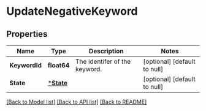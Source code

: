 # UpdateNegativeKeyword

## Properties
Name | Type | Description | Notes
------------ | ------------- | ------------- | -------------
**KeywordId** | **float64** | The identifer of the keyword. | [optional] [default to null]
**State** | [***State**](State.md) |  | [optional] [default to null]

[[Back to Model list]](../README.md#documentation-for-models) [[Back to API list]](../README.md#documentation-for-api-endpoints) [[Back to README]](../README.md)


